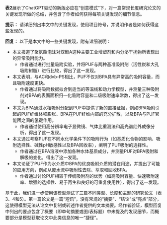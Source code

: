 **表2**展示了ChatGPT驱动的新版必应在“创意模式”下，对一篇常规长度研究论文的关键发现所做的总结，并包含了作者如何获得每项关键发现的细节信息。

**提示：** 请详细列出本文中的关键发现，使用项目符号，并说明作者是如何获得这些发现的。

**回复：** 以下是本文中的一些关键发现，附有详细说明：

*   本文报道了聚氨酯泡沫对双酚A这种主要工业增塑剂和内分泌干扰物所表现出的异常吸附能力。
    *   作者通过进行批量吸附实验，并将PUF与两种基准吸附剂（活性炭和大孔吸附树脂）进行比较，得出了这一发现。
*   本文表明，与AC和dvb-PS相比，PUF不仅对BPA具有异常高的吸附容量，而且吸附速度更快。
    *   作者通过将吸附数据拟合到适当的等温线和动力学模型，并测量三种吸附剂对BPA的表面面积归一化吸附容量和二级吸附速率常数，得出了这一发现。
*   本文为BPA通过水相吸附分配到PUF中提供了新的直接证据，例如BPA吸附引起的PUF纤维体积膨胀、BPA在PUF纤维内部的充分扩散，以及BPA与PUF官能团之间的氢键作用。
    *   作者通过使用高分辨率电子显微镜、气体比重测法和高光谱红外成像分析，得出了这一发现。
*   本文通过考察PUF在不同水化学条件下的吸附行为（如基质化合物的影响、吸附选择性、碱性pH敏感性以及BPA回收率），阐明了PUF吸附的选择性。
    *   作者通过在BPA溶液中添加各种水体基质成分，并测量PUF对BPA吸附和解吸的变化，得出了这一发现。
*   本文论证了PUF作为水介质中BPA的优良吸附介质的潜在用途，并提出了可能的应用方向，例如从废水流中吸附性去除、萃取和回收BPA。
    *   作者通过讨论PUF相较于传统吸附剂的优势（如高吸附容量、快速吸附速率、增强的选择性、易于再生和良好的可重复使用性），得出了这一发现。

基于此，我们进一步使用该模型测试了三篇不同类型、长度和主题的研究论文（表3、4和5）。第一篇论文是一篇“短讯”，没有常规的“摘要”、“结论”或“亮点”部分，这使得模型无法从论文中复制或转述作者提供的文本摘要。经作者验证，模型回复中列出的要点包含了概要（即单句摘要或图/表标题）中未提及的发现细节，而概要部分是模型获取论文中此类信息的唯一“捷径”。